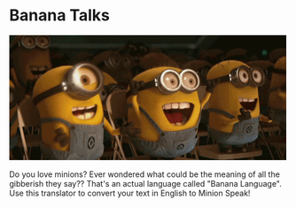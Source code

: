 # Banana Talks

![alt-text](https://raw.githubusercontent.com/Komalmann/Banana-Talk/main/tenor.gif)

Do you love minions? Ever wondered what could be the meaning of all the gibberish they say?? That's an actual language called "Banana Language". Use this translator to convert your text in English to Minion Speak! 